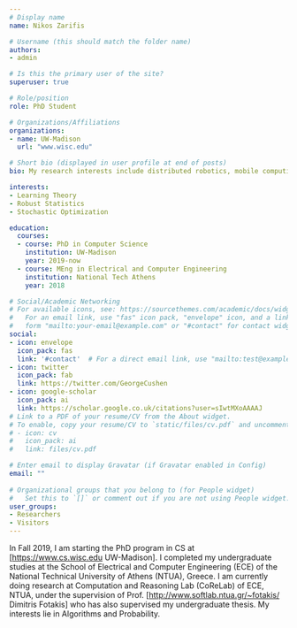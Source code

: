 ```yaml
---
# Display name
name: Nikos Zarifis

# Username (this should match the folder name)
authors:
- admin

# Is this the primary user of the site?
superuser: true

# Role/position
role: PhD Student

# Organizations/Affiliations
organizations:
- name: UW-Madison
  url: "www.wisc.edu"

# Short bio (displayed in user profile at end of posts)
bio: My research interests include distributed robotics, mobile computing and programmable matter.

interests:
- Learning Theory
- Robust Statistics
- Stochastic Optimization

education:
  courses:
  - course: PhD in Computer Science
    institution: UW-Madison
    year: 2019-now
  - course: MEng in Electrical and Computer Engineering
    institution: National Tech Athens
    year: 2018

# Social/Academic Networking
# For available icons, see: https://sourcethemes.com/academic/docs/widgets/#icons
#   For an email link, use "fas" icon pack, "envelope" icon, and a link in the
#   form "mailto:your-email@example.com" or "#contact" for contact widget.
social:
- icon: envelope
  icon_pack: fas
  link: '#contact'  # For a direct email link, use "mailto:test@example.org".
- icon: twitter
  icon_pack: fab
  link: https://twitter.com/GeorgeCushen
- icon: google-scholar
  icon_pack: ai
  link: https://scholar.google.co.uk/citations?user=sIwtMXoAAAAJ
# Link to a PDF of your resume/CV from the About widget.
# To enable, copy your resume/CV to `static/files/cv.pdf` and uncomment the lines below.  
# - icon: cv
#   icon_pack: ai
#   link: files/cv.pdf

# Enter email to display Gravatar (if Gravatar enabled in Config)
email: ""
  
# Organizational groups that you belong to (for People widget)
#   Set this to `[]` or comment out if you are not using People widget.  
user_groups:
- Researchers
- Visitors
---
```

In Fall 2019, I am starting the PhD program in CS at [https://www.cs.wisc.edu  UW-Madison]. I completed my undergraduate studies at the School of Electrical and Computer Engineering (ECE) of the National Technical University of Athens (NTUA), Greece. I am currently doing research at Computation and Reasoning Lab (CoReLab) of ECE, NTUA, under the supervision of Prof. [http://www.softlab.ntua.gr/~fotakis/ Dimitris Fotakis] who has also supervised my undergraduate thesis. My interests lie in Algorithms and Probability. 
